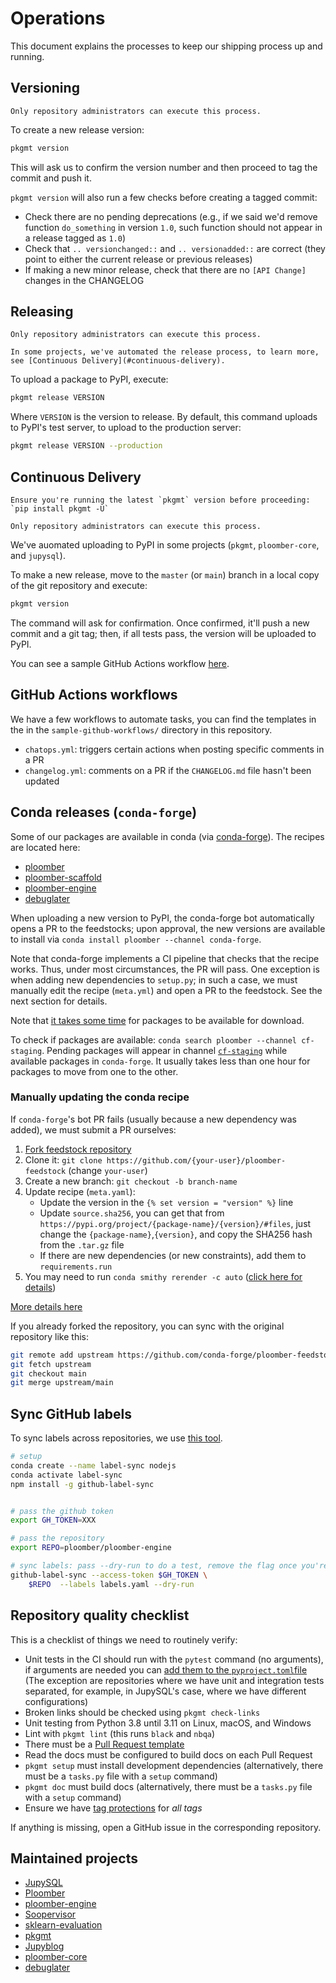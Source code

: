 # Operations

This document explains the processes to keep our shipping process up and running.

## Versioning

```{important}
Only repository administrators can execute this process.
```

To create a new release version:

```sh
pkgmt version
```

This will ask us to confirm the version number and then proceed to tag the commit and push it.

`pkgmt version` will also run a few checks before creating a tagged commit:

- Check there are no pending deprecations (e.g., if we said we'd remove function `do_something` in version `1.0`, such function should not appear in a release tagged as `1.0`)
- Check that `.. versionchanged::` and `.. versionadded::` are correct (they point to either the current release or previous releases)
- If making a new minor release, check that there are no `[API Change]` changes in the CHANGELOG


## Releasing

```{important}
Only repository administrators can execute this process.
```

```{note}
In some projects, we've automated the release process, to learn more, see [Continuous Delivery](#continuous-delivery).
```

To upload a package to PyPI, execute:

```sh
pkgmt release VERSION
```

Where `VERSION` is the version to release. By default, this command uploads to PyPI's test server, to upload to the production server:

```sh
pkgmt release VERSION --production
```

## Continuous Delivery

```{important}
Ensure you're running the latest `pkgmt` version before proceeding: `pip install pkgmt -U`

Only repository administrators can execute this process.
```

We've auomated uploading to PyPI in some projects (`pkgmt`, `ploomber-core`, and `jupysql`).

To make a new release, move to the `master` (or `main`) branch in a local copy of the git repository and execute:

```sh
pkgmt version
```

The command will ask for confirmation. Once confirmed, it'll push a new commit and a git tag; then, if all tests pass, the version will be uploaded to PyPI.

You can see a sample GitHub Actions workflow [here](https://github.com/ploomber/contributing/blob/main/sample-github-workflows/ci.yml).


## GitHub Actions workflows

We have a few workflows to automate tasks, you can find the templates in the in the `sample-github-workflows/` directory in this repository.

- `chatops.yml`: triggers certain actions when posting specific comments in a PR
- `changelog.yml`: comments on a PR if the `CHANGELOG.md` file hasn't been updated

## Conda releases (`conda-forge`)

Some of our packages are available in conda (via [conda-forge](https://conda-forge.org/)). The recipes are located here:

* [ploomber](https://github.com/conda-forge/ploomber-feedstock)
* [ploomber-scaffold](https://github.com/conda-forge/ploomber-scaffold-feedstock)
* [ploomber-engine](https://github.com/conda-forge/ploomber-engine-feedstock)
* [debuglater](https://github.com/conda-forge/debuglater-feedstock)

When uploading a new version to PyPI, the conda-forge bot automatically opens a PR to the feedstocks; upon approval, the new versions are available to install via `conda install ploomber --channel conda-forge`.

Note that conda-forge implements a CI pipeline that checks that the recipe works. Thus, under most circumstances, the PR will pass. One exception is when adding new dependencies to `setup.py`; in such a case, we must manually edit the recipe (`meta.yml`) and open a PR to the feedstock. See the next section for details.

Note that [it takes some time](https://conda-forge.org/docs/maintainer/maintainer_faq.html#mfaq-anaconda-delay) for packages to be available for download.

To check if packages are available: `conda search ploomber --channel cf-staging`. Pending packages will appear in channel [`cf-staging`](https://conda-forge.org/docs/maintainer/infrastructure.html#output-validation-and-feedstock-tokens) while available packages in `conda-forge`. It usually takes less than one hour for packages to move from one to the other.

### Manually updating the conda recipe

If `conda-forge`'s bot PR fails (usually because a new dependency was added), we must submit a PR ourselves:

1. [Fork feedstock repository](https://github.com/conda-forge/ploomber-feedstock)
2. Clone it: `git clone https://github.com/{your-user}/ploomber-feedstock` (change `your-user`)
3. Create a new branch: `git checkout -b branch-name`
4. Update recipe (`meta.yaml`):
    * Update the version in the `{% set version = "version" %}` line
    * Update `source.sha256`, you can get that from `https://pypi.org/project/{package-name}/{version}/#files`, just change the `{package-name}`,`{version}`, and copy the SHA256 hash from the `.tar.gz` file
    * If there are new dependencies (or new constraints), add them to `requirements.run`
5. You may need to run `conda smithy rerender -c auto` ([click here for details](https://conda-forge.org/docs/maintainer/updating_pkgs.html#rerendering-feedstocks))

[More details here](https://conda-forge.org/docs/maintainer/updating_pkgs.html)

If you already forked the repository, you can sync with the original repository like this:

```sh
git remote add upstream https://github.com/conda-forge/ploomber-feedstock
git fetch upstream
git checkout main
git merge upstream/main
```

## Sync GitHub labels

To sync labels across repositories, we use [this tool](https://github.com/Financial-Times/github-label-sync).

```sh
# setup
conda create --name label-sync nodejs
conda activate label-sync
npm install -g github-label-sync


# pass the github token
export GH_TOKEN=XXX

# pass the repository
export REPO=ploomber/ploomber-engine

# sync labels: pass --dry-run to do a test, remove the flag once you're sure
github-label-sync --access-token $GH_TOKEN \
    $REPO  --labels labels.yaml --dry-run
```


## Repository quality checklist

This is a checklist of things we need to routinely verify:

- Unit tests in the CI should run with the `pytest` command (no arguments), if arguments are needed you can [add them to the `pyproject.toml`file](https://docs.pytest.org/en/7.1.x/reference/customize.html) (The exception are repositories where we have unit and integration tests separated, for example, in JupySQL's case, where we have different configurations)
- Broken links should be checked using `pkgmt check-links`
- Unit testing from Python 3.8 until 3.11 on Linux, macOS, and Windows
- Lint with `pkgmt lint` (this runs `black` and `nbqa`)
- There must be a [Pull Request template](https://github.com/ploomber/jupysql/blob/master/.github/pull_request_template.md)
- Read the docs must be configured to build docs on each Pull Request
- `pkgmt setup` must install development dependencies (alternatively, there must be a `tasks.py` file with a `setup` command)
- `pkgmt doc`  must build docs (alternatively, there must be a `tasks.py` file with a `setup` command)
- Ensure we have [tag protections](https://docs.github.com/en/repositories/managing-your-repositorys-settings-and-features/managing-repository-settings/configuring-tag-protection-rules) for *all tags*

If anything is missing, open a GitHub issue in the corresponding repository.

## Maintained projects

- [JupySQL](https://github.com/ploomber/jupysql)
- [Ploomber](https://github.com/ploomber/ploomber)
- [ploomber-engine](https://github.com/ploomber/ploomber-engine)
- [Soopervisor](https://github.com/ploomber/soopervisor)
- [sklearn-evaluation](https://github.com/ploomber/sklearn-evaluation)
- [pkgmt](https://github.com/ploomber/pkgmt)
- [Jupyblog](https://github.com/ploomber/jupyblog)
- [ploomber-core](https://github.com/ploomber/core)
- [debuglater](https://github.com/ploomber/debuglater)